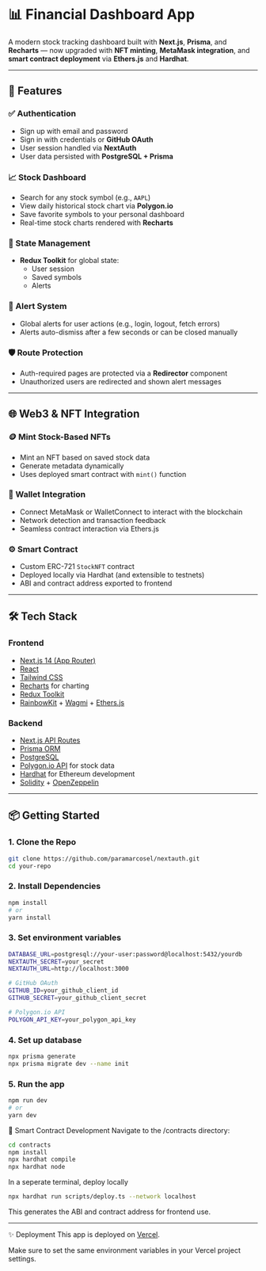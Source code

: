 # 📊 Financial Dashboard App

A modern stock tracking dashboard built with **Next.js**, **Prisma**, and **Recharts** — now upgraded with **NFT minting**, **MetaMask integration**, and **smart contract deployment** via **Ethers.js** and **Hardhat**.

---

## 🚀 Features

### ✅ Authentication
- Sign up with email and password
- Sign in with credentials or **GitHub OAuth**
- User session handled via **NextAuth**
- User data persisted with **PostgreSQL + Prisma**

### 📈 Stock Dashboard
- Search for any stock symbol (e.g., `AAPL`)
- View daily historical stock chart via **Polygon.io**
- Save favorite symbols to your personal dashboard
- Real-time stock charts rendered with **Recharts**

### 🧠 State Management
- **Redux Toolkit** for global state:
  - User session
  - Saved symbols
  - Alerts

### 🔔 Alert System
- Global alerts for user actions (e.g., login, logout, fetch errors)
- Alerts auto-dismiss after a few seconds or can be closed manually

### 🛡️ Route Protection
- Auth-required pages are protected via a **Redirector** component
- Unauthorized users are redirected and shown alert messages

---

## 🌐 Web3 & NFT Integration

### 🪙 Mint Stock-Based NFTs
- Mint an NFT based on saved stock data
- Generate metadata dynamically
- Uses deployed smart contract with `mint()` function

### 🦊 Wallet Integration
- Connect MetaMask or WalletConnect to interact with the blockchain
- Network detection and transaction feedback
- Seamless contract interaction via Ethers.js

### ⚙️ Smart Contract
- Custom ERC-721 `StockNFT` contract
- Deployed locally via Hardhat (and extensible to testnets)
- ABI and contract address exported to frontend

---

## 🛠️ Tech Stack

### Frontend
- [Next.js 14 (App Router)](https://nextjs.org/)
- [React](https://reactjs.org/)
- [Tailwind CSS](https://tailwindcss.com/)
- [Recharts](https://recharts.org/) for charting
- [Redux Toolkit](https://redux-toolkit.js.org/)
- [RainbowKit](https://www.rainbowkit.com/) + [Wagmi](https://wagmi.sh/) + [Ethers.js](https://docs.ethers.org/)

### Backend
- [Next.js API Routes](https://nextjs.org/docs/app/building-your-application/routing/router-handlers)
- [Prisma ORM](https://www.prisma.io/)
- [PostgreSQL](https://www.postgresql.org/)
- [Polygon.io API](https://polygon.io/) for stock data
- [Hardhat](https://hardhat.org/) for Ethereum development
- [Solidity](https://soliditylang.org/) + [OpenZeppelin](https://docs.openzeppelin.com/)

---

## 📦 Getting Started

### 1. Clone the Repo

```bash
git clone https://github.com/paramarcosel/nextauth.git
cd your-repo
```
### 2. Install Dependencies
```bash
npm install
# or
yarn install
```
### 3. Set environment variables
```bash
DATABASE_URL=postgresql://your-user:password@localhost:5432/yourdb
NEXTAUTH_SECRET=your_secret
NEXTAUTH_URL=http://localhost:3000

# GitHub OAuth
GITHUB_ID=your_github_client_id
GITHUB_SECRET=your_github_client_secret

# Polygon.io API
POLYGON_API_KEY=your_polygon_api_key
```
### 4. Set up database
```bash
npx prisma generate
npx prisma migrate dev --name init
```
### 5. Run the app
```bash
npm run dev
# or
yarn dev
```
🧪 Smart Contract Development
Navigate to the /contracts directory:
```bash
cd contracts
npm install
npx hardhat compile
npx hardhat node
```
In a seperate terminal, deploy locally
```bash
npx hardhat run scripts/deploy.ts --network localhost
```
This generates the ABI and contract address for frontend use.

---

✨ Deployment
This app is deployed on [Vercel](https://nextauth-google-lake.vercel.app).

Make sure to set the same environment variables in your Vercel project settings.
